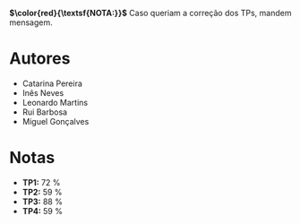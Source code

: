 **$\color{red}{\textsf{NOTA:}}$** Caso queriam a correção dos TPs, mandem mensagem.

# Autores
- Catarina Pereira
- Inês Neves
- Leonardo Martins
- Rui Barbosa
- Miguel Gonçalves

# Notas
- **TP1:** 72 %
- **TP2:** 59 %
- **TP3:** 88 %
- **TP4:** 59 %
